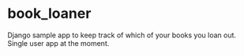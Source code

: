 book_loaner
===========

Django sample app to keep track of which of your books you loan out. Single user app at the moment.